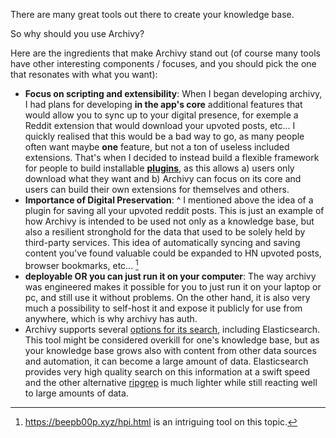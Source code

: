 There are many great tools out there to create your knowledge base.

So why should you use Archivy?

Here are the ingredients that make Archivy stand out (of course many tools have other interesting components / focuses, and you should pick the one that resonates with what you want):

- **Focus on scripting and extensibility**: When I began developing archivy, I had plans for developing **in the app's core** additional features that would allow you to sync up to your digital presence, for exemple a Reddit extension that would download your upvoted posts, etc... I quickly realised that this would be a bad way to go, as many people often want maybe **one** feature, but not a ton of useless included extensions. That's when I decided to instead build a flexible framework for people to build installable [**plugins**](plugins.md), as this allows a) users only download what they want and b) Archivy can focus on its core and users can build their own extensions for themselves and others.
- **Importance of Digital Preservation**: ^ I mentioned above the idea of a plugin for saving all your upvoted reddit posts. This is just an example of how Archivy is intended to be used not only as a knowledge base, but also a resilient stronghold for the data that used to be solely held by third-party services. This idea of automatically syncing and saving content you've found valuable could be expanded to HN upvoted posts, browser bookmarks, etc... [^1]
- **deployable OR you can just run it on your computer**: The way archivy was engineered makes it possible for you to just run it on your laptop or pc, and still use it without problems. On the other hand, it is also very much a possibility to self-host it and expose it publicly for use from anywhere, which is why archivy has auth.
- Archivy supports several [options for its search](setup-search.md), including Elasticsearch. This tool might be considered overkill for one's knowledge base, but as your knowledge base grows also with content from other data sources and automation, it can become a large amount of data. Elasticsearch provides very high quality search on this information at a swift speed and the other alternative [ripgrep](https://github.com/BurntSushi/ripgrep) is much lighter while still reacting well to large amounts of data.

[^1]: https://beepb00p.xyz/hpi.html is an intriguing tool on this topic.
[^2]: See [this thread](https://github.com/archivy/archivy/issues/13) if you have any tools in mind for this.
